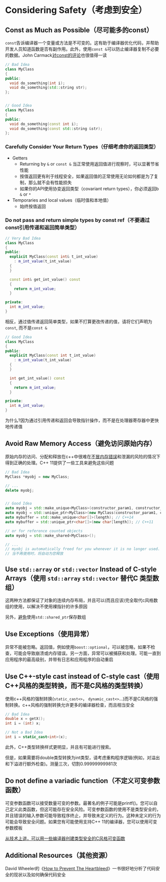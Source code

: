 # Considering Safety（考虑到安全）

## Const as Much as Possible（尽可能多的const）

`const`告诉编译器一个变量或方法是不可变的。这有助于编译器优化代码，并帮助开发人员知道函数是否有副作用。此外，使用`const &`可以防止编译器复制不必要的数据。John Carmack[对const的评论](http://kotaku.com/454293019)也很值得一读

```cpp
// Bad Idea
class MyClass
{
public:
  void do_something(int i);
  void do_something(std::string str);
};


// Good Idea
class MyClass
{
public:
  void do_something(const int i);
  void do_something(const std::string &str);
};
```

### Carefully Consider Your Return Types（仔细考虑你的返回类型）

- Getters
  - Returning by `&` or `const &` 当正常使用返回值进行观察时，可以显著节省性能
  - 按值返回更有利于线程安全，如果返回值的正常使用无论如何都是为了复制，那么就不会有性能损失
  - 如果你的API使用协变返回类型（covariant return types），你必须返回b `&` or `*`
- Temporaries and local values（临时值和本地值）
  - 始终按值返回

### Do not pass and return simple types by const ref（不要通过const引用传递和返回简单类型）

```cpp
// Very Bad Idea
class MyClass
{
public:
  explicit MyClass(const int& t_int_value)
    : m_int_value(t_int_value)
  {
  }

  const int& get_int_value() const
  {
    return m_int_value;
  }

private:
  int m_int_value;
}
```

相反，通过值传递返回简单类型，如果不打算更改传递的值，请将它们声明为`const`, 而不是`const &`  

```cpp
// Good Idea
class MyClass
{
public:
  explicit MyClass(const int t_int_value)
    : m_int_value(t_int_value)
  {
  }

  int get_int_value() const
  {
    return m_int_value;
  }

private:
  int m_int_value;
}
```

为什么?因为通过引用传递和返回会导致指针操作，而不是在处理器寄存器中更快地传递值

## Avoid Raw Memory Access（避免访问原始内存）

原始内存的访问、分配和释放在c++中很难在[不冒内存错误](http://blog2.emptycrate.com/content/nobody-understands-c-part-6-are-you-still-using-pointers)和泄漏的风险的情况下得到正确的处理。C++ 11提供了一些工具来避免这些问题

```cpp
// Bad Idea
MyClass *myobj = new MyClass;

// ...
delete myobj;


// Good Idea
auto myobj = std::make_unique<MyClass>(constructor_param1, constructor_param2); // C++14
auto myobj = std::unique_ptr<MyClass>(new MyClass(constructor_param1, constructor_param2)); // C++11
auto mybuffer = std::make_unique<char[]>(length); // C++14
auto mybuffer = std::unique_ptr<char[]>(new char[length]); // C++11

// or for reference counted objects
auto myobj = std::make_shared<MyClass>();

// ...
// myobj is automatically freed for you whenever it is no longer used.
// 当不再使用时，将自动为您释放
```

## Use `std::array` or `std::vector` Instead of C-style Arrays（使用 `std::array` `std::vector` 替代C 类型数组）

这两种方法都保证了对象的连续内存布局，并且可以(而且应该)完全取代c风格数组的使用，以解决不使用裸指针的许多原因

另外，[避免](http://stackoverflow.com/questions/3266443/can-you-use-a-shared-ptr-for-raii-of-c-style-arrays)使用`std::shared_ptr`保存数组

## Use Exceptions（使用异常）

异常不能被忽略。返回值，例如使用`boost::optional`，可以被忽略，如果不检查，可能会导致崩溃或内存错误。另一方面，异常可以被捕获和处理。可能一直到应用程序的最高级别，并带有日志和应用程序的自动重启

## Use C++-style cast instead of C-style cast（使用C++风格的类型转换，而不是C风格的类型转换）

使用c++风格的强制转换(`static_cast<>`， `dynamic_cast<>`…)而不是C风格的强制转换。c++风格的强制转换允许更多的编译器检查，而且相当安全

```cpp
// Bad Idea
double x = getX();
int i = (int) x;

// Not a Bad Idea
int i = static_cast<int>(x);
```

此外，C++类型转换样式更明显，并且有可能进行搜索。

但是，如果需要将double类型转换为int类型，请考虑重构程序逻辑(例如，对溢出和下溢进行额外检查)。测量三次，切割0.99999999981次

## Do not define a variadic function（不定义可变参数函数）

可变参数函数可以接受数量可变的参数。最著名的例子可能是printf()。您可以自己定义此类函数，但这可能存在安全风险。可变参数函数的使用不是类型安全的，并且错误的输入参数可能导致程序终止，并导致未定义的行为。这种未定义的行为可能会导致安全问题。如果您有可能使用支持C++ 11的编译器，您可以使用可变参数模板

[从技术上讲，可以用一些编译器创建类型安全的C风格可变函数](https://github.com/lefticus/cppbestpractices/issues/53)

## Additional Resources（其他资源）

David Wheeler的《[How to Prevent The Heartbleed](https://dwheeler.com/essays/heartbleed.html)》一书很好地分析了代码安全的现状以及如何确保代码安全
